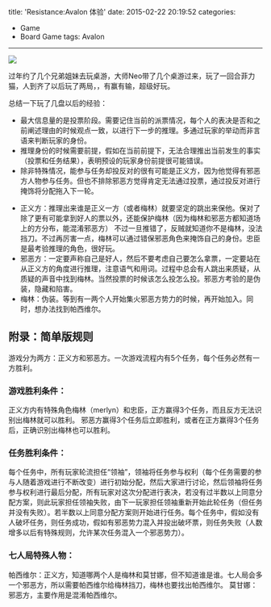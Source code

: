 title: 'Resistance:Avalon 体验'
date: 2015-02-22 20:19:52
categories:
- Game
- Board Game
tags: Avalon
---

![](https://wenzhong-1259152588.cos.ap-beijing.myqcloud.com/img/blog/avalon.jpg)

过年约了几个兄弟姐妹去玩桌游，大师Neo带了几个桌游过来，玩了一回合菲力猫，人到齐了以后玩了两局，，有赢有输，超级好玩。

总结一下玩了几盘以后的经验：
* 最大信息量的是投票阶段。需要记住当前的派票情况，每个人的表决是否和之前阐述理由的时候观点一致，以进行下一步的推理。多通过玩家的举动而非言语来判断玩家的身份。
* 推理身份的时候需要前提，假如在当前前提下，无法合理推出当前发生的事实（投票和任务结果），表明预设的玩家身份前提很可能错误。
* 除非特殊情况，能参与任务却投反对的很有可能是正义方，因为他觉得有邪恶方人物参与任务。但也不排除邪恶方觉得肯定无法通过投票，通过投反对进行掩饰将分配拖入下一轮。
<!--more-->
* 正义方：推理出来谁是正义一方（或者梅林）就要坚定的跳出来保他。保对了除了更有可能拿到好人的票以外，还能保护梅林（因为梅林和邪恶方都知道场上的方分布，能混淆邪恶方）
不过一旦推错了，反贼就知道你不是梅林，没法挡刀。不过再厉害一点，梅林可以通过错保邪恶角色来掩饰自己的身份。忠臣是最考验推理的角色，很好玩。
* 邪恶方：一定要声称自己是好人，然后不要考虑自己要怎么拿票，一定要站在从正义方的角度进行推理，注意语气和用词。过程中总会有人跳出来质疑，从质疑的声音中找到梅林。当然投票的时候该怎么投怎么投。邪恶方考验的是伪装，隐藏和陷害。
* 梅林：伪装。等到有一两个人开始集火邪恶方势力的时候，再开始加入。同时，想办法找到帕西维尔。

## 附录：简单版规则
游戏分为两方：正义方和邪恶方。一次游戏流程内有5个任务，每个任务必然有一方胜利。

### 游戏胜利条件：
正义方内有特殊角色梅林（merlyn）和忠臣，正方赢得3个任务，而且反方无法识别出梅林就可以胜利。
邪恶方赢得3个任务后立即胜利，或者在正方赢得3个任务后，正确识别出梅林也可以胜利。

### 任务胜利条件：
每个任务中，所有玩家轮流担任“领袖”，领袖将任务参与权利（每个任务需要的参与人随着游戏进行不断改变）进行初始分配，然后大家进行讨论，然后领袖将任务参与权利进行最后分配，所有玩家对这次分配进行表决，若没有过半数以上同意分配方案，则此玩家担任领袖失败，由下一玩家担任领袖重新开始此轮任务（但任务并没有失败）。若半数以上同意分配方案则开始进行任务。每个任务中，假如没有人破坏任务，则任务成功，假如有邪恶势力混入并投出破坏票，则任务失败（人数增多以后有特殊规则，允许某次任务混入一个邪恶势力）。

### 七人局特殊人物：
帕西维尔：正义方，知道哪两个人是梅林和莫甘娜，但不知道谁是谁。七人局会多一个邪恶方，所以需要帕西维尔给梅林挡刀，梅林也要找出帕西维尔。
莫甘娜：邪恶方，主要作用是混淆帕西维尔。

